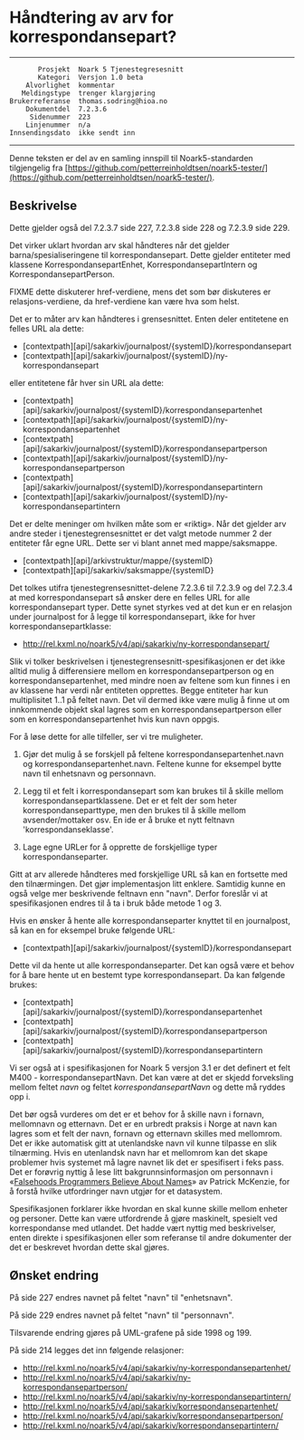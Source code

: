 Håndtering av arv for korrespondansepart?
=========================================

 ------------------  ---------------------------------
           Prosjekt  Noark 5 Tjenestegresesnitt
           Kategori  Versjon 1.0 beta
        Alvorlighet  kommentar
       Meldingstype  trenger klargjøring
    Brukerreferanse  thomas.sodring@hioa.no
        Dokumentdel  7.2.3.6
         Sidenummer  223
        Linjenummer  n/a
    Innsendingsdato  ikke sendt inn
 ------------------  ---------------------------------

Denne teksten er del av en samling innspill til Noark5-standarden
tilgjengelig fra
[https://github.com/petterreinholdtsen/noark5-tester/](https://github.com/petterreinholdtsen/noark5-tester/).

Beskrivelse
-----------

Dette gjelder også del 7.2.3.7 side 227, 7.2.3.8 side 228 og 7.2.3.9
side 229.

Det virker uklart hvordan arv skal håndteres når det gjelder
barna/spesialiseringene til korrespondansepart.  Dette gjelder
entiteter med klassene KorrespondansepartEnhet,
KorrespondansepartIntern og KorrespondansepartPerson.

FIXME dette diskuterer href-verdiene, mens det som bør diskuteres er
relasjons-verdiene, da href-verdiene kan være hva som helst.

Det er to måter arv kan håndteres i grensesnittet. Enten deler
entitetene en felles URL ala dette:

 * [contextpath][api]/sakarkiv/journalpost/{systemID}/korrespondansepart
 * [contextpath][api]/sakarkiv/journalpost/{systemID}/ny-korrespondansepart

eller entitetene får hver sin URL ala dette:

 * [contextpath][api]/sakarkiv/journalpost/{systemID}/korrespondansepartenhet
 * [contextpath][api]/sakarkiv/journalpost/{systemID}/ny-korrespondansepartenhet
 * [contextpath][api]/sakarkiv/journalpost/{systemID}/korrespondansepartperson
 * [contextpath][api]/sakarkiv/journalpost/{systemID}/ny-korrespondansepartperson
 * [contextpath][api]/sakarkiv/journalpost/{systemID}/korrespondansepartintern
 * [contextpath][api]/sakarkiv/journalpost/{systemID}/ny-korrespondansepartintern

Det er delte meninger om hvilken måte som er «riktig».  Når det
gjelder arv andre steder i tjenestegrensesnittet er det valgt metode
nummer 2 der entiteter får egne URL.  Dette ser vi blant annet med
mappe/saksmappe.

 * [contextpath][api]/arkivstruktur/mappe/{systemID}
 * [contextpath][api]/sakarkiv/saksmappe/{systemID}

Det tolkes utifra tjenestegrensesnittet-delene 7.2.3.6 til 7.2.3.9 og
del 7.2.3.4 at med korrespondansepart så ønsker dere en felles URL for
alle korrespondansepart typer. Dette synet styrkes ved at det kun er en
relasjon under journalpost for å legge til korrespondansepart, ikke
for hver korrespondansepartklasse:

 * http://rel.kxml.no/noark5/v4/api/sakarkiv/ny-korrespondansepart/

Slik vi tolker beskrivelsen i tjenestegrensesnitt-spesifikasjonen er
det ikke alltid mulig å differensiere mellom en
korrespondansepartperson og en korrespondansepartenhet, med mindre
noen av feltene som kun finnes i en av klassene har verdi når
entiteten opprettes.  Begge entiteter har kun multiplisitet 1..1 på
feltet navn.  Det vil dermed ikke være mulig å finne ut om innkommende
objekt skal lagres som en korrespondansepartperson eller som en
korrespondansepartenhet hvis kun navn oppgis.

For å løse dette for alle tilfeller, ser vi tre muligheter.

1. Gjør det mulig å se forskjell på feltene
   korrespondansepartenhet.navn og korrespondansepartenhet.navn.
   Feltene kunne for eksempel bytte navn til enhetsnavn og personnavn.

2. Legg til et felt i korrespondansepart som kan brukes til å skille
   mellom korrespondansepartklassene. Det er et felt der som heter
   korrespondanseparttype, men den brukes til å skille mellom
   avsender/mottaker osv.  En ide er å bruke et nytt feltnavn
   'korrespondanseklasse'.

3. Lage egne URLer for å opprette de forskjellige typer
   korrespondanseparter.

Gitt at arv allerede håndteres med forskjellige URL så kan en
fortsette med den tilnærmingen. Det gjør implementasjon litt enklere.
Samtidig kunne en også velge mer beskrivende feltnavn enn "navn".
Derfor foreslår vi at spesifikasjonen endres til å ta i bruk både
metode 1 og 3.

Hvis en ønsker å hente alle korrespondanseparter knyttet til en
journalpost, så kan en for eksempel bruke følgende URL:

 * [contextpath][api]/sakarkiv/journalpost/{systemID}/korrespondansepart

Dette vil da hente ut alle korrespondanseparter. Det kan også være et
behov for å bare hente ut en bestemt type korrespondansepart. Da kan
følgende brukes:

 * [contextpath][api]/sakarkiv/journalpost/{systemID}/korrespondansepartenhet
 * [contextpath][api]/sakarkiv/journalpost/{systemID}/korrespondansepartperson
 * [contextpath][api]/sakarkiv/journalpost/{systemID}/korrespondansepartintern

Vi ser også at i spesifikasjonen for Noark 5 versjon 3.1 er det
definert et felt M400 - korrespondansepartNavn.  Det kan være at det
er skjedd forveksling mellom feltet _navn_ og feltet
_korrespondansepartNavn_ og dette må ryddes opp i.

Det bør også vurderes om det er et behov for å skille navn i fornavn,
mellomnavn og etternavn. Det er en urbredt praksis i Norge at navn kan
lagres som et felt der navn, fornavn og etternavn skilles med
mellomrom. Det er ikke automatisk gitt at utenlandske navn vil kunne
tilpasse en slik tilnærming. Hvis en utenlandsk navn har et mellomrom
kan det skape problemer hvis systemet må lagre navnet lik det er
spesifisert i feks pass.  Det er forøvrig nyttig å lese litt
bakgrunnsinformasjon om personnavn i «[Falsehoods Programmers Believe
About
Names](http://www.kalzumeus.com/2010/06/17/falsehoods-programmers-believe-about-names/)»
av Patrick McKenzie, for å forstå hvilke utfordringer navn utgjør for
et datasystem.

Spesifikasjonen forklarer ikke hvordan en skal kunne skille mellom
enheter og personer.  Dette kan være utfordrende å gjøre maskinelt,
spesielt ved korrespondanse med utlandet.  Det hadde vært nyttig med
beskrivelser, enten direkte i spesifikasjonen eller som referanse til
andre dokumenter der det er beskrevet hvordan dette skal gjøres.

Ønsket endring
--------------

På side 227 endres navnet på feltet "navn" til "enhetsnavn".

På side 229 endres navnet på feltet "navn" til "personnavn".

Tilsvarende endring gjøres på UML-grafene på side 1998 og 199.

På side 214 legges det inn følgende relasjoner:

 * http://rel.kxml.no/noark5/v4/api/sakarkiv/ny-korrespondansepartenhet/
 * http://rel.kxml.no/noark5/v4/api/sakarkiv/ny-korrespondansepartperson/
 * http://rel.kxml.no/noark5/v4/api/sakarkiv/ny-korrespondansepartintern/
 * http://rel.kxml.no/noark5/v4/api/sakarkiv/korrespondansepartenhet/
 * http://rel.kxml.no/noark5/v4/api/sakarkiv/korrespondansepartperson/
 * http://rel.kxml.no/noark5/v4/api/sakarkiv/korrespondansepartintern/
